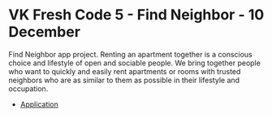 # VK Fresh Code 5 - Find Neighbor - 10 December

Find Neighbor app project.
Renting an apartment together is a conscious choice and lifestyle of open and sociable people. We bring together people who want to quickly and easily rent apartments or rooms with trusted neighbors who are as similar to them as possible in their lifestyle and occupation.

* [Application](https://vk.com/app7588942)

